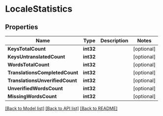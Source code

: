 # LocaleStatistics

## Properties

Name | Type | Description | Notes
------------ | ------------- | ------------- | -------------
**KeysTotalCount** | **int32** |  | [optional] 
**KeysUntranslatedCount** | **int32** |  | [optional] 
**WordsTotalCount** | **int32** |  | [optional] 
**TranslationsCompletedCount** | **int32** |  | [optional] 
**TranslationsUnverifiedCount** | **int32** |  | [optional] 
**UnverifiedWordsCount** | **int32** |  | [optional] 
**MissingWordsCount** | **int32** |  | [optional] 

[[Back to Model list]](../README.md#documentation-for-models) [[Back to API list]](../README.md#documentation-for-api-endpoints) [[Back to README]](../README.md)


